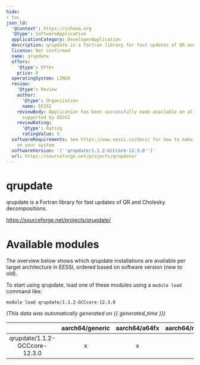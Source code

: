 ```yaml
---
hide:
- toc
json_ld:
  '@context': https://schema.org
  '@type': SoftwareApplication
  applicationCategory: DeveloperApplication
  description: qrupdate is a Fortran library for fast updates of QR and Cholesky decompositions.
  license: Not confirmed
  name: qrupdate
  offers:
    '@type': Offer
    price: 0
  operatingSystem: LINUX
  review:
    '@type': Review
    author:
      '@type': Organization
      name: EESSI
    reviewBody: Application has been successfully made available on all architectures
      supported by EESSI
    reviewRating:
      '@type': Rating
      ratingValue: 5
  softwareRequirements: See https://www.eessi.io/docs/ for how to make EESSI available
    on your system
  softwareVersion: '[''qrupdate/1.1.2-GCCcore-12.3.0'']'
  url: https://sourceforge.net/projects/qrupdate/
---
```


qrupdate
========


qrupdate is a Fortran library for fast updates of QR and Cholesky decompositions.

https://sourceforge.net/projects/qrupdate/
# Available modules


The overview below shows which qrupdate installations are available per target architecture in EESSI, ordered based on software version (new to old).

To start using qrupdate, load one of these modules using a `module load` command like:

```shell
module load qrupdate/1.1.2-GCCcore-12.3.0
```

*(This data was automatically generated on {{ generated_time }})*

| |aarch64/generic|aarch64/a64fx|aarch64/neoverse_n1|aarch64/neoverse_v1|aarch64/nvidia/grace|x86_64/generic|x86_64/amd/zen2|x86_64/amd/zen3|x86_64/amd/zen4|x86_64/intel/cascadelake|x86_64/intel/haswell|x86_64/intel/icelake|x86_64/intel/sapphirerapids|x86_64/intel/skylake_avx512|
| :---: | :---: | :---: | :---: | :---: | :---: | :---: | :---: | :---: | :---: | :---: | :---: | :---: | :---: | :---: |
|qrupdate/1.1.2-GCCcore-12.3.0|x|x|x|x|x|x|x|x|x|x|x|x|x|x|
